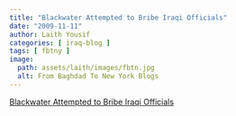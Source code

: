 ```yaml
---
title: "Blackwater Attempted to Bribe Iraqi Officials"
date: "2009-11-11"
author: Laith Yousif
categories: [ iraq-blog ]
tags: [ fbtny ]
image:
  path: assets/laith/images/fbtn.jpg
  alt: From Baghdad To New York Blogs
---
```


[Blackwater Attempted to Bribe Iraqi Officials](https://www.thenation.com/article/blackwater-attempted-bribe-iraqi-officials/)
